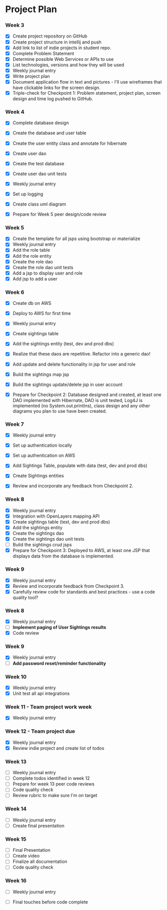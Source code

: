# Project Plan

### Week 3
- [x] Create project repository on GitHub
- [x] Create project structure in intellij and push
- [x] Add link to list of indie projects in student repo.
- [x] Complete Problem Statement
- [x] Determine possible Web Services or APIs to use
- [x] List technologies, versions and how they will be used
- [x] Weekly journal entry
- [x] Write project plan
- [x] Document application flow in text and pictures - I'll use wireframes that have clickable links for the screen design.
- [x] Triple-check for Checkpoint 1: Problem statement, project plan, screen design and time log pushed to GitHub. 

### Week 4
- [x] Complete database design
- [x] Create the database and user table
- [x] Create the user entity class and annotate for hibernate
- [x] Create user dao
- [x] Create the test database
- [x] Create user dao unit tests
- [x] Weekly journal entry
- [x] Set up logging
- [x] Create class uml diagram
- [x] Prepare for Week 5 peer design/code review


### Week 5

- [x] Create the template for all jsps using bootstrap or materialize
- [x] Weekly journal entry
- [x] Add the role table
- [x] Add the role entity
- [x] Create the role dao
- [x] Create the role dao unit tests
- [x] Add a jsp to display user and role
- [x] Add jsp to add a user

### Week 6

- [x] Create db on AWS
- [x] Deploy to AWS for first time
- [x] Weekly journal entry
- [x] Create sightings table
- [x] Add the sightings entity (test, dev and prod dbs)
- [x] Realize that these daos are repetitive. Refactor into a generic dao!
- [x] Add update and delete functionality in jsp for user and role
- [x] Build the sightings map jsp
- [x] Build the sightings update/delete jsp in user account
- [x] Prepare for Checkpoint 2: Database designed and created, at least one DAO implemented with Hibernate, DAO is unit tested, Log4J is implemented (no System.out.printlns), class design and any other diagrams you plan to use have been created. 


### Week 7

- [x] Weekly journal entry
- [x] Set up authentication locally
- [x] Set up authentication on AWS
- [x] Add Sightings Table, populate with data (test, dev and prod dbs)
- [x] Create Sightings entities
- [x] Review and incorporate any feedback from Checkpoint 2.


### Week 8

- [x] Weekly journal entry
- [x] Integration with OpenLayers mapping API
- [x] Create sightings table (test, dev and prod dbs)
- [x] Add the sightings entity
- [x] Create the sightings dao
- [x] Create the sightings dao unit tests
- [ ] Build the sightings crud jsps
- [x] Prepare for Checkpoint 3: Deployed to AWS, at least one JSP that displays data from the database is implemented. 

### Week 9
- [x] Weekly journal entry
- [x] Review and incorporate feedback from Checkpoint 3.
- [x] Carefully review code for standards and best practices - use a code quality tool? 

### Week 8
- [x] Weekly journal entry
- [ ] **Implement paging of User Sightings results**
- [x] Code review

### Week 9
- [x] Weekly journal entry
- [ ] **Add password reset/reminder functionality**

### Week 10
- [x] Weekly journal entry
- [x] Unit test all api integrations

### Week 11 - Team project work week
- [x] Weekly journal entry

### Week 12 - Team project due
- [x] Weekly journal entry
- [x] Review indie project and create list of todos

### Week 13
- [ ] Weekly journal entry
- [ ] Complete todos identified in week 12
- [ ] Prepare for week 13 peer code reviews
- [ ] Code quality check
- [ ] Review rubric to make sure I'm on target

### Week 14
- [ ] Weekly journal entry
- [ ] Create final presentation

### Week 15
- [ ] Final Presentation
- [ ] Create video
- [ ] Finalize all documentation
- [ ] Code quality check

### Week 16
- [ ] Weekly journal entry
- [ ] Final touches before code complete






